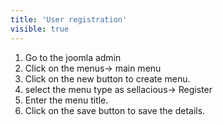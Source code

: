 ```yaml
---
title: 'User registration'
visible: true
---
```


1. Go to the joomla admin
2. Click on the menus-> main menu
3. Click on the new button to create menu.
4. select the menu type as sellacious-> Register
5. Enter the menu title.
6. Click on the save button to save the details.